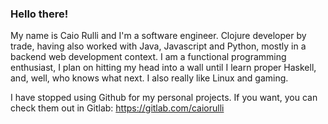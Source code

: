 ### Hello there!

My name is Caio Rulli and I'm a software engineer. Clojure developer by trade,
having also worked with Java, Javascript and Python, mostly in a backend web
development context. I am a functional programming enthusiast, I plan on hitting
my head into a wall until I learn proper Haskell, and, well, who knows what
next. I also really like Linux and gaming.

I have stopped using Github for my personal projects. If you want, you can check
them out in Gitlab: https://gitlab.com/caiorulli
